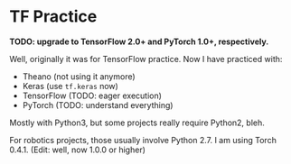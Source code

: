 # TF Practice

**TODO: upgrade to TensorFlow 2.0+ and PyTorch 1.0+, respectively.**

Well, originally it was for TensorFlow practice. Now I have practiced with:

- Theano (not using it anymore)
- Keras (use `tf.keras` now)
- TensorFlow (TODO: eager execution)
- PyTorch (TODO: understand everything)

Mostly with Python3, but some projects really require Python2, bleh.

For robotics projects, those usually involve Python 2.7. I am using Torch 0.4.1.
(Edit: well, now 1.0.0 or higher)
